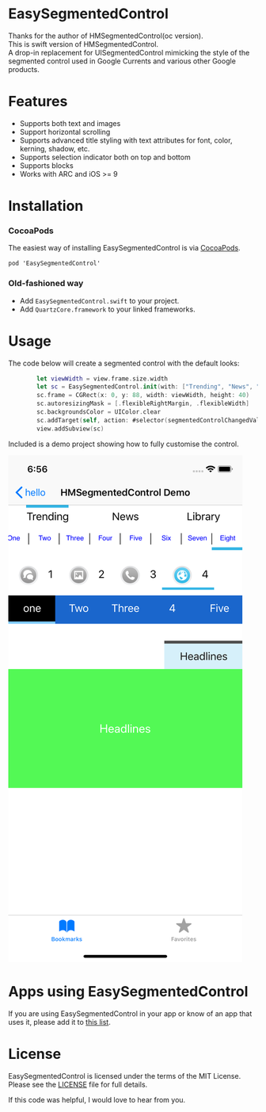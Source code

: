 EasySegmentedControl
===

Thanks for the author of HMSegmentedControl(oc version).  
This is swift version of HMSegmentedControl.  
A drop-in replacement for UISegmentedControl mimicking the style of the segmented control used in Google Currents and various other Google products.

# Features
- Supports both text and images
- Support horizontal scrolling
- Supports advanced title styling with text attributes for font, color, kerning, shadow, etc.
- Supports selection indicator both on top and bottom
- Supports blocks
- Works with ARC and iOS >= 9

# Installation

### CocoaPods
The easiest way of installing EasySegmentedControl is via [CocoaPods](http://cocoapods.org/). 

```
pod 'EasySegmentedControl'
```

### Old-fashioned way

- Add `EasySegmentedControl.swift` to your project.
- Add `QuartzCore.framework` to your linked frameworks.

# Usage

The code below will create a segmented control with the default looks:

```  swift
     	let viewWidth = view.frame.size.width
        let sc = EasySegmentedControl.init(with: ["Trending", "News", "Library"])
        sc.frame = CGRect(x: 0, y: 88, width: viewWidth, height: 40)
        sc.autoresizingMask = [.flexibleRightMargin, .flexibleWidth]
        sc.backgroundsColor = UIColor.clear
        sc.addTarget(self, action: #selector(segmentedControlChangedValue(segmentedControl:)), for: .valueChanged)
        view.addSubview(sc)
```

Included is a demo project showing how to fully customise the control.

![EasySegmentedControl](https://github.com/wsj2012/EasySegmentedControl/blob/master/ScreenShot.png?raw=true)

# Apps using EasySegmentedControl

If you are using EasySegmentedControl in your app or know of an app that uses it, please add it to [this list](https://github.com/wsj2012/EasySegmentedControl/wiki).
  

# License

EasySegmentedControl is licensed under the terms of the MIT License. Please see the [LICENSE](LICENSE.md) file for full details.

If this code was helpful, I would love to hear from you.
